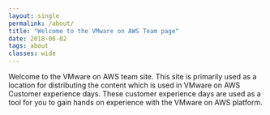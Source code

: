 ```yaml
---
layout: single
permalink: /about/
title: "Welcome to the VMware on AWS Team page"
date: 2018-06-02
tags: about
classes: wide
---
```


Welcome to the VMware on AWS team site. This site is primarily used as a location for distributing the content which is used in VMware on AWS Customer experience days. These customer experience days are used as a tool for you to gain hands on experience with the VMware on AWS platform.
